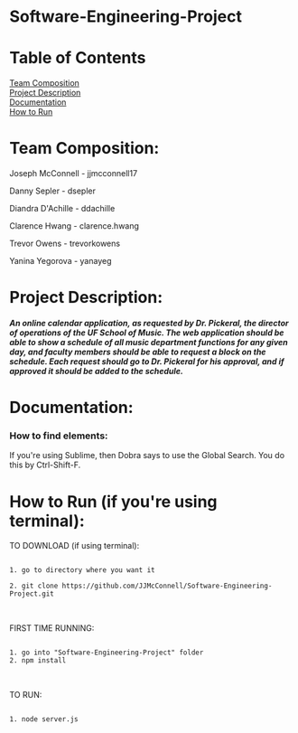 Software-Engineering-Project
============================
# Table of Contents
[Team Composition](#team-composition)<br/>
[Project Description](#project-description)<br/>
[Documentation](#documentation)<br/>
[How to Run](#how-to-run)<br/>


# Team Composition:

<p>Joseph McConnell - jjmcconnell17</p>
<p>Danny Sepler - dsepler</p>
<p>Diandra D'Achille - ddachille</p>
<p>Clarence Hwang - clarence.hwang</p>
<p>Trevor Owens - trevorkowens</p>
<p>Yanina Yegorova - yanayeg</p>

# Project Description: 
##### An online calendar application, as requested by Dr. Pickeral, the director of operations of the UF School of Music. The web application should be able to show a schedule of all music department functions for any given day, and faculty members should be able to request a block on the schedule. Each request should go to Dr. Pickeral for his approval, and if approved it should be added to the schedule.


# Documentation:

### How to find elements:
If you're using Sublime, then Dobra says to use the Global Search. You do this by Ctrl-Shift-F. 

# How to Run (if you're using terminal):

TO DOWNLOAD (if using terminal):
<pre><code>
1. go to directory where you want it<br/>
2. git clone https://github.com/JJMcConnell/Software-Engineering-Project.git
</code></pre><br/>

FIRST TIME RUNNING:
<pre><code>
1. go into "Software-Engineering-Project" folder
2. npm install
</code></pre><br/>

TO RUN:
<pre><code>
1. node server.js
</code></pre><br/>
